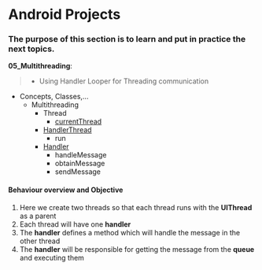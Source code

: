 # Android Projects
### The purpose of this section is to learn and put in practice the next topics.

__05_Multithreading__:<br>
> - Using Handler Looper for Threading communication
  
- Concepts, Classes,...
  - Multithreading
    - Thread 
      - [currentThread](https://www.javatpoint.com/java-thread-currentthread-method)
    - [HandlerThread](https://betterprogramming.pub/a-detailed-story-about-handler-thread-looper-message-queue-ac2cd9be0d78)
      - run
    - [Handler](https://betterprogramming.pub/a-detailed-story-about-handler-thread-looper-message-queue-ac2cd9be0d78)
      - handleMessage
      - obtainMessage
      - sendMessage

#### Behaviour overview and Objective

1. Here we create two threads so that each thread runs with the __UIThread__ as a parent
1. Each thread will have one __handler__
1. The __handler__ defines a method which will handle the message in the other thread
1. The __handler__ will be responsible for getting the message from the __queue__ and executing them
